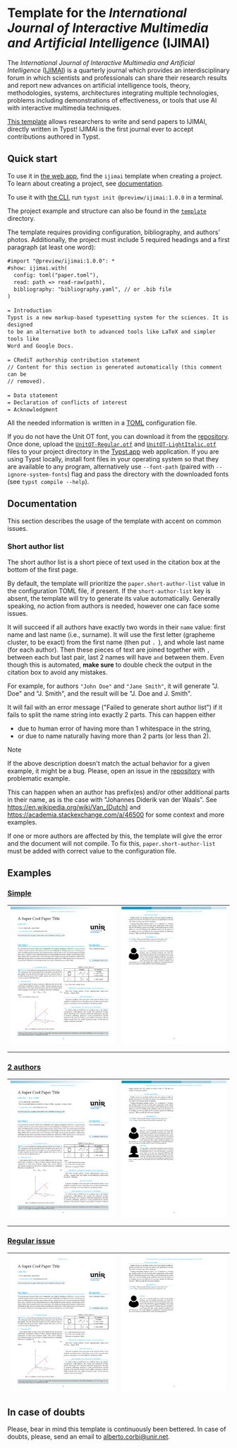 # Template for the _International Journal of Interactive Multimedia and Artificial Intelligence_ (IJIMAI)

The _International Journal of Interactive Multimedia and Artificial
Intelligence_ ([IJIMAI]) is a quarterly journal which provides an
interdisciplinary forum in which scientists and professionals can share their
research results and report new advances on artificial intelligence tools,
theory, methodologies, systems, architectures integrating multiple
technologies, problems including demonstrations of effectiveness, or tools that
use AI with interactive multimedia techniques.

[This template][repository] allows researchers to write and send papers to
IJIMAI, directly written in Typst! IJIMAI is the first journal ever to accept
contributions authored in Typst.

## Quick start

To use it in [the web app], find the `ijimai` template when creating a project.
To learn about creating a project, see [documentation][creating project].

To use it with [the CLI], run `typst init @preview/ijimai:1.0.0` in a terminal.

The project example and structure can also be found in the [`template`]
directory.

The template requires providing configuration, bibliography, and authors'
photos. Additionally, the project must include 5 required headings and a first
paragraph (at least one word):

```typ
#import "@preview/ijimai:1.0.0": *
#show: ijimai.with(
  config: toml("paper.toml"),
  read: path => read-raw(path),
  bibliography: "bibliography.yaml", // or .bib file
)

= Introduction
Typst is a new markup-based typesetting system for the sciences. It is designed
to be an alternative both to advanced tools like LaTeX and simpler tools like
Word and Google Docs.

= CRediT authorship contribution statement
// Content for this section is generated automatically (this comment can be
// removed).

= Data statement
= Declaration of conflicts of interest
= Acknowledgment
```

All the needed information is written in a [TOML] configuration file.

If you do not have the Unit OT font, you can download it from the [repository].
Once done, upload the [`UnitOT-Regular.otf`] and [`UnitOT-LightItalic.otf`]
files to your project directory in the [Typst.app][typst.app] web
application. If you are using Typst locally, install font files in your
operating system so that they are available to any program, alternatively use
`--font-path` (paired with `--ignore-system-fonts`) flag and pass the directory
with the downloaded fonts (see `typst compile --help`).

## Documentation

This section describes the usage of the template with accent on common issues.

### Short author list

The short author list is a short piece of text used in the citation box at the
bottom of the first page.

By default, the template will prioritize the `paper.short-author-list` value in
the configuration TOML file, if present. If the `short-author-list` key is
absent, the template will try to generate its value automatically. Generally
speaking, no action from authors is needed, however one can face some issues.

It will succeed if all authors have exactly two words in their `name` value:
first name and last name (i.e., surname). It will use the first letter
(grapheme cluster, to be exact) from the first name (then put `. `), and whole
last name (for each author). Then these pieces of text are joined together with
`, ` between each but last pair, last 2 names will have ` and ` between them.
Even though this is automated, **make sure** to double check the output in the
citation box to avoid any mistakes.

For example, for authors `"John Doe"` and `"Jane Smith"`, it will generate "J.
Doe" and "J. Smith", and the result will be "J. Doe and J. Smith".

It will fail with an error message ("Failed to generate short author list") if
it fails to split the name string into exactly 2 parts. This can happen either

- due to human error of having more than 1 whitespace in the string,
- or due to name naturally having more than 2 parts (or less than 2).

> [!NOTE]
> If the above description doesn't match the actual behavior for a given
> example, it might be a bug. Please, open an issue in the [repository] with
> problematic example.

This can happen when an author has prefix(es) and/or other additional parts in
their name, as is the case with "Johannes Diderik van der Waals". See
https://en.wikipedia.org/wiki/Van_(Dutch) and
https://academia.stackexchange.com/a/46500 for some context and more examples.

If one or more authors are affected by this, the template will give the error
and the document will not compile. To fix this, `paper.short-author-list` must
be added with correct value to the configuration file.

## Examples

### [Simple]

[![](./tests/template/ref/1.png)][Simple] | [![](./tests/template/ref/2.png)][Simple]
-|-

---

### [2 authors]

[![](./tests/template-2-authors/ref/1.png)][2 authors] | [![](./tests/template-2-authors/ref/2.png)][2 authors]
-|-

---

### [Regular issue]

[![](./tests/template-regular-issue/ref/1.png)][Regular issue] | [![](./tests/template-regular-issue/ref/2.png)][Regular issue]
-|-

## In case of doubts

Please, bear in mind this template is continuously been bettered. In case of
doubts, please, send an email to alberto.corbi@unir.net.

[IJIMAI]: https://www.ijimai.org
[TOML]: https://toml.io
[repository]: https://github.com/pammacdotnet/IJIMAI
[typst.app]: http://typst.app
[the web app]: http://typst.app/signin
[the CLI]: https://typst.app/open-source/#download
[creating project]: https://typst.app/docs/web-app/creating-a-project/#creating-a-project-from-a-template
[`template`]: ./template
[`UnitOT-Regular.otf`]: <https://raw.githubusercontent.com/pammacdotnet/IJIMAI/refs/heads/main/fonts/Unit OT/UnitOT-Regular.otf>
[`UnitOT-LightItalic.otf`]: <https://raw.githubusercontent.com/pammacdotnet/IJIMAI/refs/heads/main/fonts/Unit OT/UnitOT-LightItalic.otf>
[Simple]: ./tests/template/test.typ
[2 authors]: ./tests/template-2-authors/test.typ
[Regular issue]: ./tests/template-regular-issue/test.typ
